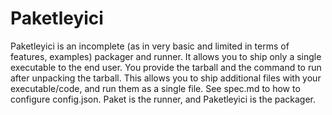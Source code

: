 # Paketleyici
Paketleyici is an incomplete (as in very basic and limited in terms of features, examples) packager and runner. It allows you to ship only a single executable to the end user. You provide the tarball and the command to run after unpacking the tarball. This allows you to ship additional files with your executable/code, and run them as a single file. See spec.md to how to configure config.json. Paket is the runner, and Paketleyici is the packager.
